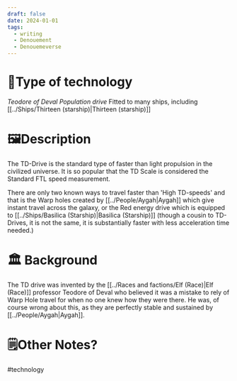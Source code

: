 ```yaml
---
draft: false
date: 2024-01-01
tags:
  - writing
  - Denouement
  - Denouemeverse
---
```

# 🔧Type of technology
*Teodore of Deval Population drive*
Fitted to many ships, including [[../Ships/Thirteen (starship)|Thirteen (starship)]]
# **🖼️Description** 
The TD-Drive is the standard type of faster than light propulsion in the civilized universe. It is so popular that the TD Scale is considered the Standard FTL speed measurement. 

There are only two known ways to travel faster than 'High TD-speeds' and that is the Warp holes created by [[../People/Aygah|Aygah]] which give instant travel across the galaxy, or the Red energy drive which is equipped to [[../Ships/Basilica (Starship)|Basilica (Starship)]] (though a cousin to TD-Drives, it is not the same, it is substantially faster with less acceleration time needed.)
# 🏛️ Background
The TD drive was invented by the [[../Races and factions/Elf (Race)|Elf (Race)]] professor Teodore of Deval who believed it was a mistake to rely of Warp Hole travel for when no one knew how they were there. He was, of course wrong about this, as they are perfectly stable and sustained by [[../People/Aygah|Aygah]]. 

# 🗒️Other Notes?

#technology 